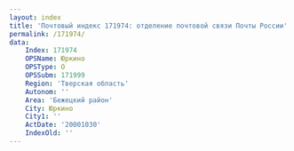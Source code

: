 ```yaml
---
layout: index
title: 'Почтовый индекс 171974: отделение почтовой связи Почты России'
permalink: /171974/
data:
    Index: 171974
    OPSName: Юркино
    OPSType: О
    OPSSubm: 171999
    Region: 'Тверская область'
    Autonom: ''
    Area: 'Бежецкий район'
    City: Юркино
    City1: ''
    ActDate: '20001030'
    IndexOld: ''
---
```

